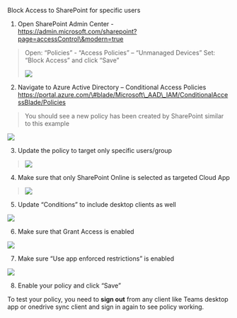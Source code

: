 Block Access to SharePoint for specific users

1.  Open SharePoint Admin Center -
    [<span class="underline">https://admin.microsoft.com/sharepoint?page=accessControl\&modern=true</span>](https://admin.microsoft.com/sharepoint?page=accessControl&modern=true)

> Open: “Policies” - “Access Policies” – “Unmanaged Devices” Set: “Block
> Access” and click “Save”
> 
> ![](media/image1.jpg)

2.  Navigate to Azure Active Directory – Conditional Access Policies
    [<span class="underline">https://portal.azure.com/\#blade/Microsoft\_AAD\_IAM/ConditionalAccessBlade/Policies</span>](https://portal.azure.com/#blade/Microsoft_AAD_IAM/ConditionalAccessBlade/Policies)

> You should see a new policy has been created by SharePoint similar to
> this example

![](media/image2.jpg)

3.  Update the policy to target only specific users/group

> ![](media/image3.jpg)

4.  Make sure that only SharePoint Online is selected as targeted Cloud
    App

> ![](media/image4.jpg)

5.  Update “Conditions” to include desktop clients as well

![](media/image5.jpg)

6.  Make sure that Grant Access is enabled

![](media/image6.jpg)

7.  Make sure “Use app enforced restrictions” is enabled

![](media/image7.jpg)

8.  Enable your policy and click “Save”

To test your policy, you need to **sign out** from any client like Teams
desktop app or onedrive sync client and sign in again to see policy
working.
